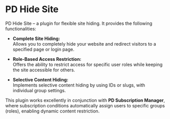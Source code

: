 # PD Hide Site

PD Hide Site – a plugin for flexible site hiding. It provides the following functionalities:

- **Complete Site Hiding:**  
  Allows you to completely hide your website and redirect visitors to a specified page or login page.

- **Role-Based Access Restriction:**  
  Offers the ability to restrict access for specific user roles while keeping the site accessible for others.

- **Selective Content Hiding:**  
  Implements selective content hiding by using IDs or slugs, with individual group settings.

This plugin works excellently in conjunction with **PD Subscription Manager**, where subscription conditions automatically assign users to specific groups (roles), enabling dynamic content restriction.
